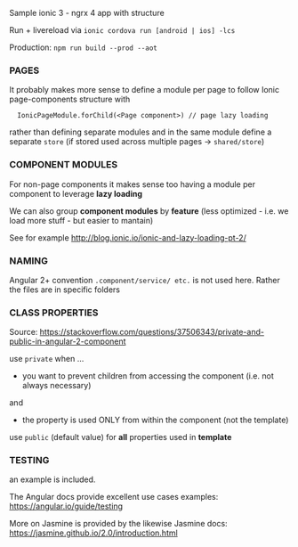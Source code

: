 Sample ionic 3 - ngrx 4 app with structure

Run + livereload via `ionic cordova run [android | ios] -lcs`

Production: `npm run build --prod --aot`

### PAGES
 It probably makes more sense to define a module per page to follow Ionic page-components structure with 

      IonicPageModule.forChild(<Page component>) // page lazy loading
      
  rather than defining separate modules 
  and in the same module define a separate `store` (if stored used across multiple pages -> `shared/store`)

### COMPONENT MODULES

For non-page components it makes sense too having a module per component to leverage **lazy loading**

We can also group **component modules** by **feature** (less optimized - i.e. we load more stuff - but easier to mantain)

See for example http://blog.ionic.io/ionic-and-lazy-loading-pt-2/

### NAMING

Angular 2+ convention `.component/service/ etc.` is not used here. Rather the files are in specific folders

### CLASS PROPERTIES

Source: https://stackoverflow.com/questions/37506343/private-and-public-in-angular-2-component

use `private` when ... 
- you want to prevent children from accessing the component (i.e. not always necessary)

and

- the property is used ONLY from within the component (not the template)

use `public` (default value) for **all** properties used in **template** 

### TESTING

an example is included.

The Angular docs provide excellent use cases examples: https://angular.io/guide/testing

More on Jasmine is provided by the likewise Jasmine docs: https://jasmine.github.io/2.0/introduction.html
